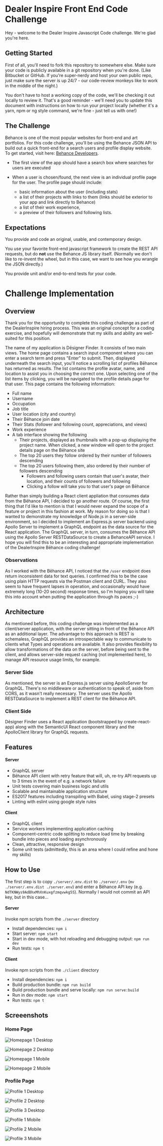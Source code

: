 # Dealer Inspire Front End Code Challenge

Hey - welcome to the Dealer Inspire Javascript Code challenge.  We're glad you're here.

## Getting Started

First of all, you'll need to fork this repository to somewhere else.  Make sure your code is publicly available in a git repository when you're done.   (Like Bitbucket or GitHub. If you're super-nerdy and host your own public repo, just make sure the server is up 24/7 - our code-review monkeys like to work in the middle of the night.)

You don't have to host a working copy of the code, we'll be checking it out locally to review it. That's a good reminder - we'll need you to update this document with instructions on how to run your project locally (whether it's a yarn, npm or ng style command, we're fine - just tell us with one!)

## The Challenge

Behance is one of the most popular websites for front-end and art portfolios.  For this code challenge, you'll be using the Behance JSON API to build out a quick front-end for a search users and profile display website.  To get started, visit here: [Behance Developers](https://www.behance.net/dev).

- The first view of the app should have a search box where searches for users are executed
- When a user is chosen/found, the next view is an individual profile page for the user. The profile page should include:

	- basic information about the user (including stats)
	- a list of their projects with links to them (links should be exterior to your app and link directly to Behance)
	- a list of their work experience,
	- a preview of their followers and following lists.

## Expectations

You provide and code an original, usable, and contemporary design.

You use your favorite front-end javascript framework to create the REST API requests, but do **not** use the Behance JS library itself. (Normally we don't like to re-invent the wheel, but in this case, we want to see how you wrangle the JSON directly.)

You provide unit and/or end-to-end tests for your code.

# Challenge Implementation

## Overview

Thank you for the opportunity to complete this coding challenge as part of the DealerInspire hiring process. 
This was an original concept for a coding exercise, and hopefully will demonstrate that my skills and ability are well-
suited for this position.

The name of my application is Dēsigner Finder. It consists of two main views. The home page contains a search input
component where you can enter a search term and press "Enter" to submit. Then, displayed underneath the search input, 
you'll notice a scrolling list of profiles Bēhance has returned as results. The list contains the profile avatar, name,
and location to assist you in choosing the correct one. Upon selecting one of the list items by clicking, you will be 
navigated to the profile details page for that user. This page contains the following information:

- Full name
- Username
- Occupation
- Job title
- User location (city and country)
- Their Bēhance join date
- Their Stats (follower and following count, appreciations, and views)
- Work experience
- A tab interface showing the following
    - Their projects, displayed as thumbnails with a pop-up displaying the project name. When clicked, a new window
    will open to the project details page on the Bēhance site
    - The top 20 users they follow ordered by their number of followers descending
    - The top 20 users following them, also ordered by their number of followers descending
        - Followers and following users contain that user's avatar, their location, and their counts of followers and 
        following
        - Clicking a follow will take you to that user's page on Bēhance

Rather than simply building a React client appliation that consumes data from the Bēhance API, I decided to go another
route. Of course, the first thing that I'd like to mention is that I would never expand the scope of a feature or project
in this fashion at work. My reason for doing so is that I wanted to demonstrate my knowledge of Node.js in a server-side
environment, so I decided to implement an Express.js server backend using Apollo Server to implement a GraphQL endpoint
as the data source for the React application. The GraphQL server, in turn, consumes the Bēhance API using the Apollo
Server RESTDataSource to create a BehanceAPI service. I hope you will find this to be an interesting and appropriate
implementation of the DealerInspire Bēhance coding challenge!

### Observations

As I worked with the Bēhance API, I noticed that the `/user` endpoint does return inconsistent data for text queries. I 
confirmed this to be the case using plain HTTP requests via the Postman client and CURL. They also seem to have frequent
lapses in operation, and occasionally would have extremely long (10-20 second) response times, so I'm hoping you will 
take this into account when putting the application through its paces ;-)

## Architecture

As mentioned before, this coding challenge was implemented as a client/server application, with the server sitting in
front of the Bēhance API as an additional layer. The advantage to this approach is REST is schemaless, GraphQL provides 
an introspectable way to communicate to clients what Types and operations are available. It also provides flexibility 
to allow transformations of the data on the server, before being sent to the client, and allows server-side request 
caching (not implemented here), to manage API resource usage limits, for example.

### Server Side

As mentioned, the server is an Express.js server using ApolloServer for GraphQL. There's no middleware or authentication
to speak of, aside from CORS, as it wasn't really necessary. The server uses the Apollo RESTDataSource to implement a 
REST client for the Bēhance API.

### Client Side

Dēsigner Finder uses a React application (bootstrapped by create-react-app) along with the SemanticUI React component
library and the ApolloClient library for GraphQL requests.

## Features

#### Server 

- GraphQL server
- Bēhance API client with retry feature that will, uh, re-try API requests up to 3 times in the event of e.g. a network
failure
- Unit tests covering main business logic and utils
- Scalable and maintainable application structure
- ES2017 features including transpiling with Babel, using stage-2 presets
- Linting with eslint using google style rules

#### Client

- GraphQL client
- Service workers implementing application caching 
- Component-centric code splitting to reduce load time by breaking bundle into pieces and loading asynchronously
- Clean, attractive, responsive design
- Some unit tests (admittedly, this is an area where I could refine and hone my skills)

## How to Use

The first step is to copy `./server/.env.dist` to `./server/.env` (`mv ./server/.env.dist ./server.env`) and enter a 
Bēhance API key (e.g. `NdTKNWys9AdBhxMhXnKuxgfzmqvwkg55`). Normally I would not commit an API key, but in this case... 

#### Server

Invoke npm scripts from the `./server` directory

- Install dependencies: `npm i`
- Start server: `npm start`
- Start in dev mode, with hot reloading and debugging output: `npm run dev`
- Run tests: `npm t`

#### Client

Invoke npm scripts from the `./client` directory

- Install dependencies: `npm i`
- Build production bundle: `npm run build`
- Build production bundle and serve locally: `npm run serve:build`
- Run in dev mode: `npm start`
- Run tests: `npm t`


## Screeenshots

### Home Page

![Homepage 1 Desktop](homepage-1_desktop.png)

![Homepage 2 Desktop](homepage-2_desktop.png)

![Homepage 1 Mobile](homepage-1_mobile.png)

![Homepage 2 Mobile](homepage-2_mobile.png)

### Profile Page

![Profile 1 Desktop](profile-1_desktop.png)

![Profile 2 Desktop](profile-2_desktop.png)

![Profile 3 Desktop](profile-3_desktop.png)

![Profile 1 Mobile](profile-1_mobile.png)

![Profile 2 Mobile](profile-2_mobile.png)

![Profile 3 Mobile](profile-3_mobile.png)
